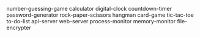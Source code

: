 number-guessing-game
calculator
digital-clock
  countdown-timer
password-generator
rock-paper-scissors
hangman
card-game
tic-tac-toe
to-do-list
api-server
web-server
process-monitor
memory-monitor
file-encrypter
